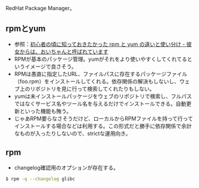 RedHat Package Manager。

rpmとyum
----

* 参照：[初心者の頃に知っておきたかった rpm と yum の違いと使い分け - 彼女からは、おいちゃんと呼ばれています](http://blog.inouetakuya.info/entry/20111006/1317900802)
* RPMが基本のパッケージ管理。yumがそれをより使いやすくしてくれてるというイメージで良さそう。
* RPMは愚直に指定したURL、ファイルパスに存在するパッケージファイル（foo.rpm）をインストールしてくれる。依存関係の解決もしないし、ウェブ上のリポジトリを見に行って検索してくれたりもしない。
* yumは未インストールパッケージをウェブのリポジトリで検索し、フルパスではなくサービス名やツール名を与えるだけでインストールできる。自動更新といった機能も賄う。
* じゃあRPM要らなさそうだけど、ローカルからRPMファイルを持って行ってインストールする場合などは利用する。この形式だと勝手に依存関係で余計なものが入ったりしないので、strictな運用向き。

rpm
----

* changelog確認用のオプションが存在する。

```bash
$ rpm -q --changelog glibc
```